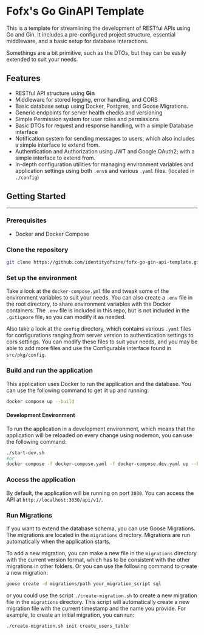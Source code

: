 # Fofx's Go GinAPI Template
This is a template for streamlining the development of RESTful APIs using Go and Gin. It includes a pre-configured project structure, essential middleware, and a basic setup for database interactions.

Somethings are a bit primitive, such as the DTOs, but they can be easily extended to suit your needs.

## Features
- RESTful API structure using **Gin**
- Middleware for stored logging, error handling, and CORS
- Basic database setup using Docker, Postgres, and Goose Migrations.
- Generic endpoints for server health checks and versioning
- Simple Permission system for user roles and permissions
- Basic DTOs for request and response handling, with a simple Database interface
- Notification system for sending messages to users, which also includes a simple interface to extend from.
- Authentication and Authorization using JWT and Google OAuth2; with a simple interface to extend from.
- In-depth configuration utilities for managing environment variables and application settings using both `.env`s and various `.yaml` files. (located in `./config`)

## Getting Started
--- 

### Prerequisites
- Docker and Docker Compose

### Clone the repository
```bash
git clone https://github.com/identityofsine/fofx-go-gin-api-template.git
```

### Set up the environment
Take a look at the `docker-compose.yml` file and tweak some of the environment variables to suit your needs. You can also create a `.env` file in the root directory, to share environment variables with the Docker containers. The `.env` file is included in this repo, but is not included in the `.gitignore` file, so you can modify it as needed. 

Also take a look at the `config` directory, which contains various `.yaml` files for configurations ranging from server version to authentication settings to cors settings. You can modify these files to suit your needs, and you may be able to add more files and use the Configurable interface found in `src/pkg/config`.

### Build and run the application

This application uses Docker to run the application and the database. You can use the following command to get iit up and running:
```bash
docker compose up --build
```

#### Development Environment
To run the application in a development environment, which means that the application will be reloaded on every change using nodemon, you can use the following command:
```bash
./start-dev.sh
#or
docker compose -f docker-compose.yaml -f docker-compose.dev.yaml up --build
```


### Access the application
By default, the application will be running on port `3030`. You can access the API at `http://localhost:3030/api/v1/`.

### Run Migrations
If you want to extend the database schema, you can use Goose Migrations. The migrations are located in the `migrations` directory. Migrations are run automatically when the application starts.

To add a new migration, you can make a new file in the `migrations` directory with the current version format, which has to be consistent with the other migrations in other folders. Or you can use the following command to create a new migration:
```bash
goose create -d migrations/path your_migration_script sql
```
or you could use the script `./create-migration.sh` to create a new migration file in the `migrations` directory. This script will automatically create a new migration file with the current timestamp and the name you provide. For example, to create an initial migration, you can run: 

```bash
./create-migration.sh init create_users_table 
```


